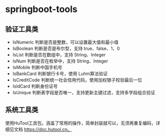# springboot-tools


## 验证工具类

* IsNumeric 判断是否是整数，可以设置最大值和最小值
* IsBoolean 判断是否是布尔型，支持 true、false、1、0
* IsList 判断是否在数组中，支持 String、Integer
* IsNum 判断是否在枚举中，支持 String、Integer
* IsMobile 判断中国手机号
* IsBankCard 判断银行卡号，使用 Luhm算法验证
* IsCreditCode 判断统一社会信用代码，使用加权银子校验最后一位
* IsIdCard 判断身份证号
* IsUnique 判断表字段是否唯一，支持更新主键过滤，支持多字段组合验证

## 系统工具类

使用HuTool工具包，涵盖了常用的操作，简单封装就可以，无须再重复编码，详细见文档 https://doc.hutool.cn。

## 
